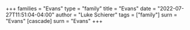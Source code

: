 +++
families = "Evans"
type = "family"
title = "Evans"
date = "2022-07-27T11:51:04-04:00"
author = "Luke Schierer"
tags = ["family"]
surn = "Evans"
[cascade]
  surn = "Evans"
+++
